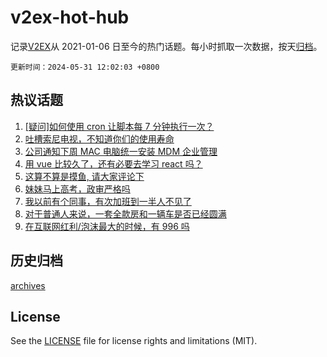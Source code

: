 # v2ex-hot-hub

 记录[V2EX](https://www.v2ex.com/)从 2021-01-06 日至今的热门话题。每小时抓取一次数据，按天[归档](archives)。

`更新时间：2024-05-31 12:02:03 +0800`

## 热议话题

1. [[疑问]如何使用 cron 让脚本每 7 分钟执行一次？](https://www.v2ex.com/t/1045433)
1. [吐槽索尼电视，不知道你们的使用寿命](https://www.v2ex.com/t/1045466)
1. [公司通知下周 MAC 电脑统一安装 MDM 企业管理](https://www.v2ex.com/t/1045490)
1. [用 vue 比较久了，还有必要去学习 react 吗？](https://www.v2ex.com/t/1045352)
1. [这算不算是摸鱼, 请大家评论下](https://www.v2ex.com/t/1045589)
1. [妹妹马上高考，政审严格吗](https://www.v2ex.com/t/1045576)
1. [我以前有个同事，有次加班到一半人不见了](https://www.v2ex.com/t/1045477)
1. [对于普通人来说，一套全款房和一辆车是否已经圆满](https://www.v2ex.com/t/1045386)
1. [在互联网红利/泡沫最大的时候，有 996 吗](https://www.v2ex.com/t/1045382)

## 历史归档

[archives](archives)

## License

See the [LICENSE](LICENSE) file for license rights and limitations (MIT).
